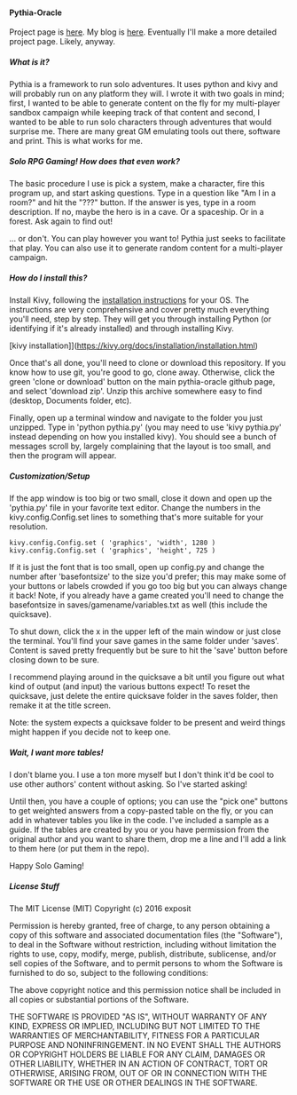 #### Pythia-Oracle
Project page is [here](https://exposit.github.io/pythia-oracle/). My blog is [here](https://exposit.github.io/katamoiran/). Eventually I'll make a more detailed project page. Likely, anyway.

##### What is it?

Pythia is a framework to run solo adventures. It uses python and kivy and will probably run on any platform they will. I wrote it with two goals in mind; first, I wanted to be able to generate content on the fly for my multi-player sandbox campaign while keeping track of that content and second, I wanted to be able to run solo characters through adventures that would surprise me. There are many great GM emulating tools out there, software and print. This is what works for me.

##### Solo RPG Gaming! How does that even work?

The basic procedure I use is pick a system, make a character, fire this program up, and start asking questions. Type in a question like "Am I in a room?" and hit the "???" button. If the answer is yes, type in a room description. If no, maybe the hero is in a cave. Or a spaceship. Or in a forest. Ask again to find out!

... or don't. You can play however you want to! Pythia just seeks to facilitate that play. You can also use it to generate random content for a multi-player campaign.

##### How do I install this?

Install Kivy, following the [installation instructions](https://kivy.org/docs/installation/installation.html) for your OS. The instructions are very comprehensive and cover pretty much everything you'll need, step by step. They will get you through installing Python (or identifying if it's already installed) and through installing Kivy.

[kivy installation]](https://kivy.org/docs/installation/installation.html)

Once that's all done, you'll need to clone or download this repository. If you know how to use git, you're good to go, clone away. Otherwise, click the green 'clone or download' button on the main pythia-oracle github page, and select 'download zip'. Unzip this archive somewhere easy to find (desktop, Documents folder, etc).

Finally, open up a terminal window and navigate to the folder you just unzipped. Type in 'python pythia.py' (you may need to use 'kivy pythia.py' instead depending on how you installed kivy). You should see a bunch of messages scroll by, largely complaining that the layout is too small, and then the program will appear.

##### Customization/Setup

If the app window is too big or two small, close it down and open up the 'pythia.py' file in your favorite text editor. Change the numbers in the kivy.config.Config.set lines to something that's more suitable for your resolution.

`kivy.config.Config.set ( 'graphics', 'width', 1280 )`
`kivy.config.Config.set ( 'graphics', 'height', 725 )`

If it is just the font that is too small, open up config.py and change the number after 'basefontsize' to the size you'd prefer; this may make some of your buttons or labels crowded if you go too big but you can always change it back! Note, if you already have a game created you'll need to change the basefontsize in saves/gamename/variables.txt as well (this include the quicksave).

To shut down, click the x in the upper left of the main window or just close the terminal. You'll find your save games in the same folder under 'saves'. Content is saved pretty frequently but be sure to hit the 'save' button before closing down to be sure.

I recommend playing around in the quicksave a bit until you figure out what kind of output (and input) the various buttons expect! To reset the quicksave, just delete the entire quicksave folder in the saves folder, then remake it at the title screen.

Note: the system expects a quicksave folder to be present and weird things might happen if you decide not to keep one.

##### Wait, I want more tables!

I don't blame you. I use a ton more myself but I don't think it'd be cool to use other authors' content without asking. So I've started asking!

Until then, you have a couple of options; you can use the "pick one" buttons to get weighted answers from a copy-pasted table on the fly, or you can add in whatever tables you like in the code. I've included a sample as a guide. If the tables are created by you or you have permission from the original author and you want to share them, drop me a line and I'll add a link to them here (or put them in the repo).

Happy Solo Gaming!

##### License Stuff

The MIT License (MIT)
Copyright (c) 2016 exposit

Permission is hereby granted, free of charge, to any person obtaining a copy of this software and associated documentation files (the "Software"), to deal in the Software without restriction, including without limitation the rights to use, copy, modify, merge, publish, distribute, sublicense, and/or sell copies of the Software, and to permit persons to whom the Software is furnished to do so, subject to the following conditions:

The above copyright notice and this permission notice shall be included in all copies or substantial portions of the Software.

THE SOFTWARE IS PROVIDED "AS IS", WITHOUT WARRANTY OF ANY KIND, EXPRESS OR IMPLIED, INCLUDING BUT NOT LIMITED TO THE WARRANTIES OF MERCHANTABILITY, FITNESS FOR A PARTICULAR PURPOSE AND NONINFRINGEMENT. IN NO EVENT SHALL THE AUTHORS OR COPYRIGHT HOLDERS BE LIABLE FOR ANY CLAIM, DAMAGES OR OTHER LIABILITY, WHETHER IN AN ACTION OF CONTRACT, TORT OR OTHERWISE, ARISING FROM, OUT OF OR IN CONNECTION WITH THE SOFTWARE OR THE USE OR OTHER DEALINGS IN THE SOFTWARE.
